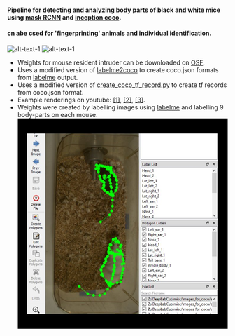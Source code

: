 #### Pipeline for detecting and analyzing body parts of black and white mice using [mask RCNN](https://github.com/matterport/Mask_RCNN) and [inception coco](https://github.com/tensorflow/models/blob/master/research/object_detection/g3doc/detection_model_zoo.md).
#### cn abe csed for 'fingerprinting' animals and individual identification. 
![alt-text-1](images/maskedrcnn_mice.gif "Mask RCNN")
![alt-text-1](images/heads_maskRCNN.gif "Mask RCNN2")
* Weights for mouse resident intruder can be downloaded on [OSF](https://osf.io/6hpdf/). 
* Uses a modified version of [labelme2coco](https://github.com/wkentaro/labelme/blob/master/examples/instance_segmentation/labelme2coco.py) to create coco.json formats from [labelme](https://github.com/wkentaro/labelme) output.
* Uses a modified version of [create_coco_tf_record.py](https://github.com/tensorflow/models/blob/master/research/object_detection/dataset_tools/create_coco_tf_record.py) to create tf records from coco.json format.
* Example renderings on youtube: [[1]](https://www.youtube.com/watch?v=Q_vL_WA1RY0&t=9s), [[2]](https://youtu.be/ay9jaRazpZc), [[3]](https://youtu.be/aarIfZM6sHU).
* Weights were created by labelling images using [labelme](https://github.com/wkentaro/labelme) and labelling 9 body-parts on each mouse.
![alt-text-1](images/labelme_example.jpg "body parts tracked")



 



 

   


 
 


  
